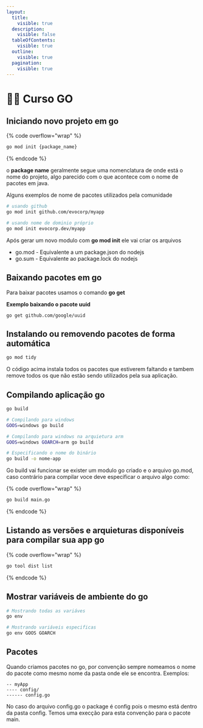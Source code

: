 ```yaml
---
layout:
  title:
    visible: true
  description:
    visible: false
  tableOfContents:
    visible: true
  outline:
    visible: true
  pagination:
    visible: true
---
```


# 👨‍💻 Curso GO

## Iniciando novo projeto em go

{% code overflow="wrap" %}
```sh
go mod init {package_name}
```
{% endcode %}

o **package name** geralmente segue uma nomenclatura de  onde está o nome do projeto, algo parecido com o que acontece com o nome de pacotes em java.

Alguns exemplos de nome de pacotes utilizados pela comunidade

```sh
# usando github
go mod init github.com/evocorp/myapp

# usando nome de dominio próprio
go mod init evocorp.dev/myapp
```

Após gerar um novo modulo com **go mod init** ele vai criar os arquivos

* go.mod - Equivalente a um package.json do nodejs
* go.sum - Equivalente ao package.lock do nodejs

## Baixando pacotes em go

Para baixar pacotes usamos o comando **go get**

**Exemplo baixando o pacote uuid**

```
go get github.com/google/uuid
```

## Instalando ou removendo pacotes de forma automática

```sh
go mod tidy
```

O código acima instala todos os pacotes que estiverem faltando e tambem remove todos os que não estão sendo utilizados pela sua aplicação.

## Compilando aplicação go

```sh
go build

# Compilando para windows
GOOS=windows go build

# Compilando para windows na arquietura arm
GOOS=windows GOARCH=arm go build

# Especificando o nome do binário
go build -o nome-app
```

Go build vai funcionar se exister um modulo go criado e o arquivo go.mod, caso contrário para compilar voce deve especificar o arquivo algo como:

{% code overflow="wrap" %}
```sh
go build main.go
```
{% endcode %}

## Listando as versões e arquieturas disponíveis para compilar sua app go

{% code overflow="wrap" %}
```sh
go tool dist list
```
{% endcode %}

## Mostrar variáveis de ambiente do go

```sh
# Mostrando todas as variáves
go env

# Mostrando variáveis especificas
go env GOOS GOARCH
```

## Pacotes

Quando criamos pacotes no go, por convenção sempre nomeamos o nome do pacote como mesmo nome da pasta onde ele se encontra. Exemplos:

```
-- myApp
---- config/
------ config.go
```

No caso do arquivo config.go o package é config pois o mesmo está dentro da pasta config. Temos uma execção para esta convenção para o pacote main.





&#x20;

